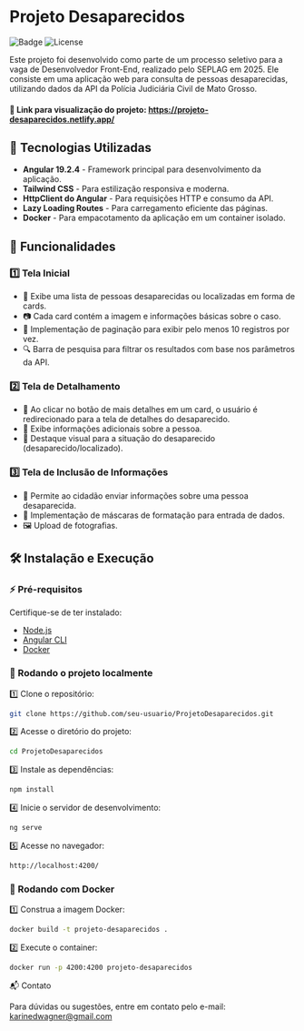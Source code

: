 # Projeto Desaparecidos

![Badge](https://img.shields.io/badge/Status-Desenvolvimento%20Concluído-green) ![License](https://img.shields.io/badge/License-MIT-blue)

Este projeto foi desenvolvido como parte de um processo seletivo para a vaga de Desenvolvedor Front-End, realizado pelo SEPLAG em 2025. Ele consiste em uma aplicação web para consulta de pessoas desaparecidas, utilizando dados da API da Polícia Judiciária Civil de Mato Grosso.

#### 🔗 Link para visualização do projeto: https://projeto-desaparecidos.netlify.app/

## 🚀 Tecnologias Utilizadas

- **Angular 19.2.4** - Framework principal para desenvolvimento da aplicação.
- **Tailwind CSS** - Para estilização responsiva e moderna.
- **HttpClient do Angular** - Para requisições HTTP e consumo da API.
- **Lazy Loading Routes** - Para carregamento eficiente das páginas.
- **Docker** - Para empacotamento da aplicação em um container isolado.

## 📌 Funcionalidades

### 1️⃣ Tela Inicial
- 📌 Exibe uma lista de pessoas desaparecidas ou localizadas em forma de cards.
- 📷 Cada card contém a imagem e informações básicas sobre o caso.
- 🔄 Implementação de paginação para exibir pelo menos 10 registros por vez.
- 🔍 Barra de pesquisa para filtrar os resultados com base nos parâmetros da API.

### 2️⃣ Tela de Detalhamento
- 🔗 Ao clicar no botão de mais detalhes em um card, o usuário é redirecionado para a tela de detalhes do desaparecido.
- 📝 Exibe informações adicionais sobre a pessoa.
- 🎨 Destaque visual para a situação do desaparecido (desaparecido/localizado).

### 3️⃣ Tela de Inclusão de Informações
- 📨 Permite ao cidadão enviar informações sobre uma pessoa desaparecida.
- 🔢 Implementação de máscaras de formatação para entrada de dados.
- 🖼 Upload de fotografias.

## 🛠 Instalação e Execução

### ⚡ Pré-requisitos
Certifique-se de ter instalado:
- [Node.js](https://nodejs.org/)
- [Angular CLI](https://angular.dev/tools/cli)
- [Docker](https://www.docker.com/)

### 🔧 Rodando o projeto localmente

1️⃣ Clone o repositório:
```bash
git clone https://github.com/seu-usuario/ProjetoDesaparecidos.git
```
2️⃣ Acesse o diretório do projeto:
```bash
cd ProjetoDesaparecidos
```
3️⃣ Instale as dependências:
```bash
npm install
```
4️⃣ Inicie o servidor de desenvolvimento:
```bash
ng serve
```
5️⃣ Acesse no navegador:
```bash
http://localhost:4200/
```

### 🐳 Rodando com Docker
1️⃣ Construa a imagem Docker:
```bash
docker build -t projeto-desaparecidos .
```

2️⃣ Execute o container:
```bash
docker run -p 4200:4200 projeto-desaparecidos
```

📬 Contato

Para dúvidas ou sugestões, entre em contato pelo e-mail: [karinedwagner@gmail.com](mailto:karinedwagner@gmail.com)
